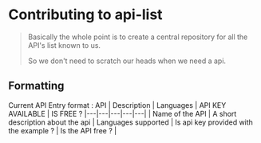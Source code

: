 # Contributing to api-list

> Basically the whole point is to create a central repository for all the API's list known to us. 
>
> So we don't need to scratch our heads when we need a api.

## Formatting
Current API Entry format : 
API | Description | Languages | API KEY AVAILABLE | IS FREE ?
|---|---|---|---|---|
| Name of the API | A short description about the api | Languages supported | Is api key provided with the example ? | Is the API free ? |
